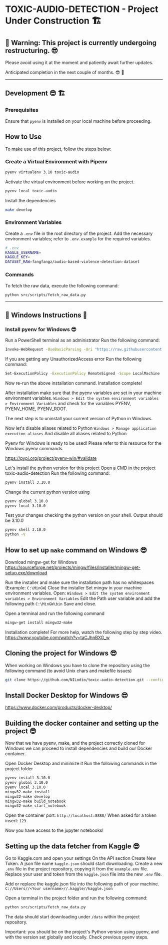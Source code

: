 # TOXIC-AUDIO-DETECTION - Project Under Construction 🏗️

## 🚨 Warning: This project is currently undergoing restructuring. 😎 

Please avoid using it at the moment and patiently await further updates.

Anticipated completion in the next couple of months. 😎 🚀

---

## Development 😎 🏗️
### Prerequisites

Ensure that `pyenv` is installed on your local machine before proceeding.

## How to Use

To make use of this project, follow the steps below:

### Create a Virtual Environment with Pipenv

```bash
pyenv virtualenv 3.10 toxic-audio
```

Activate the virtual environment before working on the project.

```bash
pyenv local toxic-audio
```

Install the dependencies

```bash
make develop
```

### Environment Variables

Create a `.env` file in the root directory of the project. Add the necessary environment variables; refer to `.env.example` for the required variables.

```bash
# .env
KAGGLE_USERNAME=
KAGGLE_KEY=
DATASET_RAW=fangfangz/audio-based-violence-detection-dataset
```

### Commands

To fetch the raw data, execute the following command:

```bash
python src/scripts/fetch_raw_data.py
```

---

## 🚀 Windows Instructions 🚀

### Install pyenv for Windows 😎
Run a PowerShell terminal as an administrator
Run the following command:
```bash
Invoke-WebRequest -UseBasicParsing -Uri "https://raw.githubusercontent.com/pyenv-win/pyenv-win/master/pyenv-win/install-pyenv-win.ps1" -OutFile "./install-pyenv-win.ps1"; &"./install-pyenv-win.ps1"
```
If you are getting any UnauthorizedAccess error
Run the following command:
```bash
Set-ExecutionPolicy -ExecutionPolicy RemoteSigned -Scope LocalMachine
```
Now re-run the above installation command.
Installation complete!

After installation make sure that the pyenv variables are set in your machine environment variables.
`Windows > Edit the system environment variables > Environment Variables`
and check for the variables PYENV, PYENV_HOME, PYENV_ROOT.

The next step is to uninstall your current version of Python in Windows.

Now let's disable aliases related to Python
`Windows > Manage application execution aliases`
And disable all aliases related to Python

Pyenv for Windows is ready to be used! Please refer to this resource for the Windows pyenv commands.

https://pypi.org/project/pyenv-win/#validate

Let's install the python version for this project
Open a CMD in the project toxic-audio-detection
Run the following command:
```bash
pyenv install 3.10.0
```
Change the current python version using
```bash
pyenv global 3.10.0
pyenv local 3.10.0
```
Test your changes checking the python version on your shell. Output should be 3.10.0
```bash
pyenv shell 3.10.0
python -V
```

## How to set up `make` command on Windows 😎

Download mingw-get for Windows
https://sourceforge.net/projects/mingw/files/Installer/mingw-get-setup.exe/download

Run the installer and make sure the installation path has no whitespaces (Example: `C:\MinGW`)
Close the installer
Set mingw in your machine environment variables. Open:
`Windows > Edit the system environment variables > Environment Variables`
Edit the Path user variable and add the following path
`C:\MinGW\bin`
Save and close.

Open a terminal and run the following command
```bash
mingw-get install mingw32-make
```
Installation complete!
For more help, watch the following step by step video.
https://www.youtube.com/watch?v=taCJhnBXG_w

## Cloning the project for Windows 😎
When working on Windows you have to clone the repository using the following command (to avoid Unix chars and makefile issues)

```bash
git clone https://github.com/NILodio/toxic-audio-detection.git --config core.autocrlf=input
```

## Install Docker Desktop for Windows 😎
https://www.docker.com/products/docker-desktop/

## Building the docker container and setting up the project 😎
Now that we have pyenv, make, and the project correctly cloned for Windows we can proceed to install dependencies and build our Docker container.

Open Docker Desktop and minimize it
Run the following commands in the project folder

```bash
pyenv install 3.10.0
pyenv global 3.10.0
pyenv local 3.10.0
mingw32-make install
mingw32-make develop
mingw32-make build_notebook
mingw32-make start_notebook
```

Open the container port: `http://localhost:8888/`
When asked for a token insert: `123`

Now you have access to the jupyter notebooks!

## Setting up the data fetcher from Kaggle 😎
Go to Kaggle.com and open your settings
On the API section Create New Token. A json file name `kaggle.json` should start downloading.
Create a new `.env` file in the project repository, copying it from the `example.env` file.
Replace your user and token from the `kaggle.json` file into the new `.env` file.

Add or replace the kaggle.json file into the following path of your machine.
`C://Users//<Your username>//.kaggle//kaggle.json`

Open a terminal in the project folder and run the following command:
```bash
python src/scripts/fetch_raw_data.py
```
The data should start downloading under `/data` within the project repository.

Important: you should be on the project's Python version using pyenv, and with the version set globally and locally. Check previous pyenv steps.
